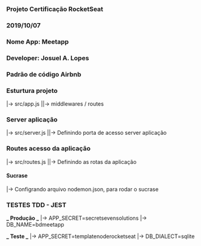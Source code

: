 ### Projeto Certificação RocketSeat

### 2019/10/07

### Nome App: Meetapp

### Developer: Josuel A. Lopes

### Padrão de código Airbnb

### Esturtura projeto

|-> src/app.js
||-> middlewares / routes

### Server aplicação

|-> src/server.js
||-> Definindo porta de acesso server aplicação

### Routes acesso da aplicação

|-> src/routes.js
||-> Definindo as rotas da aplicação

#### Sucrase

|-> Configrando arquivo nodemon.json, para rodar o sucrase

### TESTES TDD - JEST

**_ Produção _**
|-> APP_SECRET=secretsevensolutions
|-> DB_NAME=bdmeetapp

**_ Teste _**
|-> APP_SECRET=templatenoderocketseat
|-> DB_DIALECT=sqlite
